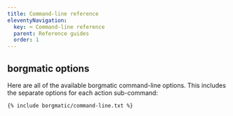 ```yaml
---
title: Command-line reference
eleventyNavigation:
  key: ⌨️ Command-line reference
  parent: Reference guides
  order: 1
---
```

## borgmatic options

Here are all of the available borgmatic command-line options. This includes the separate options for
each action sub-command:

```
{% include borgmatic/command-line.txt %}
```
